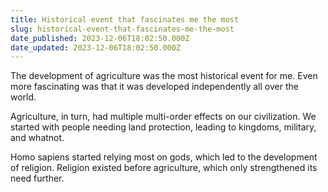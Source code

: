 ```yaml
---
title: Historical event that fascinates me the most
slug: historical-event-that-fascinates-me-the-most
date_published: 2023-12-06T18:02:50.000Z
date_updated: 2023-12-06T18:02:50.000Z
---
```


The development of agriculture was the most historical event for me. Even more fascinating was that it was developed independently all over the world. 

Agriculture, in turn, had multiple multi-order effects on our civilization. We started with people needing land protection, leading to kingdoms, military, and whatnot. 

Homo sapiens started relying most on gods, which led to the development of religion. Religion existed before agriculture, which only strengthened its need further. 
